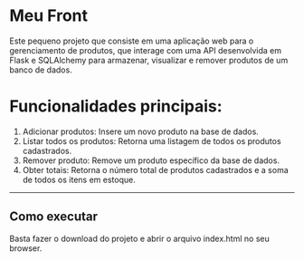 # Meu Front

Este pequeno projeto que consiste em uma aplicação web para o gerenciamento de produtos, que interage com uma API desenvolvida em Flask e SQLAlchemy para armazenar, visualizar e remover produtos de um banco de dados. 

# Funcionalidades principais: 

1. Adicionar produtos: Insere um novo produto na base de dados. 
2. Listar todos os produtos: Retorna uma listagem de todos os produtos cadastrados. 
3. Remover produto: Remove um produto específico da base de dados. 
4. Obter totais: Retorna o número total de produtos cadastrados e a soma de todos os itens em estoque.

---
## Como executar

Basta fazer o download do projeto e abrir o arquivo index.html no seu browser.

